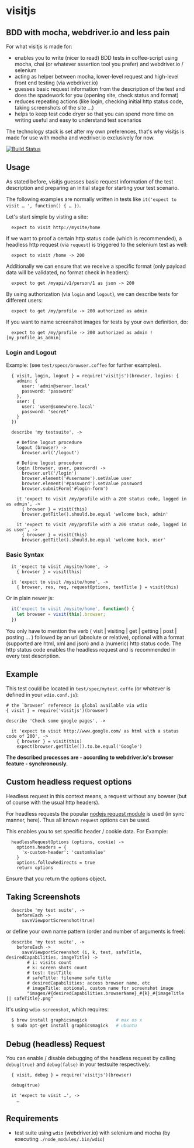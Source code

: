 # visitjs
## BDD with mocha, webdriver.io and less pain

For what visitjs is made for:

  * enables you to write (nicer to read) BDD tests in coffee-script using mocha, chai (or whatever assertion tool you prefer) and webdriver.io / selenium
  * acting as helper between mocha, lower-level request and high-level front end testing (via webdriver.io)
  * guesses basic request information from the description of the test and does the spadework for you (opening site, check status and format)
  * reduces repeating actions (like login, checking initial http status code, taking screenshots of the site …)
  * helps to keep test code dryer so that you can spend more time on writing useful and easy to understand test scenarios

The technology stack is set after my own preferences, that's why visitjs is made for use with mocha and wedriver.io exclusively for now.

[![Build Status](https://img.shields.io/travis/pstaender/visitjs/master.svg)](https://travis-ci.org/pstaender/visitjs)

## Usage

As stated before, visitjs guesses basic request information of the test description and preparing an initial stage for starting your test scenario.

The following examples are normally written in tests like `it('expect to visit … ', function() { … })`.

Let's start simple by visting a site:

```
  expect to visit http://mysite/home
```

If we want to proof a certain http status code (which is recommended), a headless http request (via `request`) is triggered to the selenium test as well:

```
  expect to visit /home -> 200
```

Additionally we can ensure that we receive a specific format (only payload data will be validated, no format check in headers):

```
  expect to get /myapi/v1/person/1 as json -> 200
```

By using authorization (via `login` and `logout`), we can describe tests for different users:

```
  expect to get /my/profile -> 200 authorized as admin
```

If you want to name screenshot images for tests by your own definition, do:

```
  expect to get /my/profile -> 200 authorized as admin ![my_profile_as_admin]
```

### Login and Logout

Example: (see `test/specs/browser.coffee` for further examples).

```coffee-script
  { visit, login, logout } = require('visitjs')(browser, logins: {
    admin: {
      user: 'admin@server.local'
      password: 'password'
    },
    user: {
      user: 'user@somewhere.local'
      password: 'secret'
    }
  })

  describe 'my testsuite', ->

    # Define logout procedure
    logout (browser) ->
      browser.url('/logout')

    # Define logout procedure
    login (browser, user, password) ->
      browser.url('/login')
      browser.element('#username').setValue user
      browser.element('#password').setValue password
      browser.submitForm('#login-form')

    it 'expect to visit /my/profile with a 200 status code, logged in as admin', ->
      { browser } = visit(this)
      browser.getTitle().should.be.equal 'welcome back, admin'

    it 'expect to visit /my/profile with a 200 status code, logged in as user', ->
      { browser } = visit(this)
      browser.getTitle().should.be.equal 'welcome back, user'
```

### Basic Syntax

```coffee-script
  it 'expect to visit /mysite/home', ->
    { browser } = visit(this)
```

```coffee-script
  it 'expect to visit /mysite/home', ->
    { browser, res, req, requestOptions, testTitle } = visit(this)
```

Or in plain newer js:

```js
  it('expect to visit /mysite/home', function() {
    let browser = visit(this).browser;
  })
```

You only have to mention the verb ( visit | visiting | get | getting | post | posting … ) followed by an url (absolute or relative), optional with a format (supported are html, xml and json) and a (numeric) http status code. The http status code enables the headless request and is recommended in every test description.

## Example

This test could be located in `test/spec/mytest.coffe` (or whatever is defined in your `wdio.conf.js`):

```coffee-script
# the `browser` reference is global available via wdio
{ visit } = require('visitjs')(browser)

describe 'Check some google pages', ->

  it 'expect to visit http://www.google.com/ as html with a status code of 200', ->
    { browser } = visit(this)
    expect(browser.getTitle()).to.be.equal('Google')

```

**The described processes are - according to webdriver.io's browser feature - synchronously.**

## Custom headless request options

Headless request in this context means, a request without any bowser (but of course with the usual http headers).

For headless requests the popular [nodejs request module](https://github.com/request/request) is used (in sync manner, here). Thus all known `request` options can be used.

This enables you to set specific header / cookie data. For Example:

```coffee-script
  headlessRequestOptions (options, cookie) ->
    options.headers = {
      'x-custom-header': 'customValue'
    }
    options.followRedirects = true
    return options
```

Ensure that you return the options object.

## Taking Screenshots

```coffee-script
  describe 'my test suite', ->
    beforeEach ->
      saveViewportScreenshot(true)
```

or define your own name pattern (order and number of arguments is free):

```coffee-script
  describe 'my test suite', ->
    beforeEach ->
      saveViewportScreenshot (i, k, test, safeTitle, desiredCapabilities, imageTitle) ->
        # i: visits count
        # k: screen shots count
        # test: testTitle
        # safeTitle: filename safe title
        # desiredCapabilities: access browser name, etc
        # imageTitle: optional, custom name for screenshot image
        "images/#{desiredCapabilities.browserName}_#{k}_#{imageTitle || safeTitle}.png"
```

It's using `wdio-screenshot`, which requires:

```sh
  $ brew install graphicsmagick           # max os x
  $ sudo apt-get install graphicsmagick   # ubuntu
```

## Debug (headless) Request

You can enable / disable debugging of the headless request by calling `debug(true)` and `debug(false)` in your testsuite respectively:

```coffee-script
  { visit, debug } = require('visitjs')(browser)

  debug(true)

  it 'expect to visit …', ->
    …
```

## Requirements

  * test suite using `wdio` (webdriver.io) with selenium and mocha (by executing `./node_modules/.bin/wdio`)
